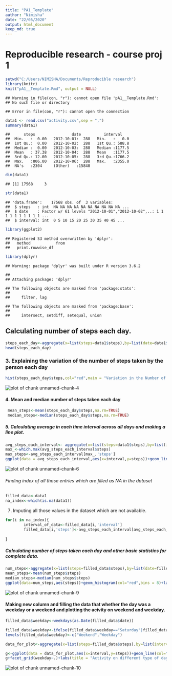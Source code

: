 ```yaml
---
title: "PA1_Template"
author: "Nimisha"
date: "22/05/2020"
output: html_document
keep_md: true 
---
```




# Reproducible research - course proj 1

```r
setwd("C:/Users/NIMISHA/Documents/Reproducible research")
library(knitr)
knit("pA1__Template.Rmd", output = NULL)
```

```
## Warning in file(con, "r"): cannot open file 'pA1__Template.Rmd':
## No such file or directory
```

```
## Error in file(con, "r"): cannot open the connection
```

```r
data1 <- read.csv("activity.csv",sep = ",")
summary(data1)
```

```
##      steps                date          interval     
##  Min.   :  0.00   2012-10-01:  288   Min.   :   0.0  
##  1st Qu.:  0.00   2012-10-02:  288   1st Qu.: 588.8  
##  Median :  0.00   2012-10-03:  288   Median :1177.5  
##  Mean   : 37.38   2012-10-04:  288   Mean   :1177.5  
##  3rd Qu.: 12.00   2012-10-05:  288   3rd Qu.:1766.2  
##  Max.   :806.00   2012-10-06:  288   Max.   :2355.0  
##  NA's   :2304     (Other)   :15840
```

```r
dim(data1)
```

```
## [1] 17568     3
```

```r
str(data1)
```

```
## 'data.frame':	17568 obs. of  3 variables:
##  $ steps   : int  NA NA NA NA NA NA NA NA NA NA ...
##  $ date    : Factor w/ 61 levels "2012-10-01","2012-10-02",..: 1 1 1 1 1 1 1 1 1 1 ...
##  $ interval: int  0 5 10 15 20 25 30 35 40 45 ...
```

```r
library(ggplot2)
```

```
## Registered S3 method overwritten by 'dplyr':
##   method           from
##   print.rowwise_df
```

```r
library(dplyr)
```

```
## Warning: package 'dplyr' was built under R version 3.6.2
```

```
## 
## Attaching package: 'dplyr'
```

```
## The following objects are masked from 'package:stats':
## 
##     filter, lag
```

```
## The following objects are masked from 'package:base':
## 
##     intersect, setdiff, setequal, union
```


## Calculating number of steps each day.

```r
steps_each_day<-aggregate(x=list(steps=data1$steps),by=list(date=data1$date),sum,na.rm=TRUE)
head(steps_each_day)
```
### 3. Explaining the variation of the number of steps taken by the person each day

```r
hist(steps_each_day$steps,col="red",main = "Variation in the Number of steps",xlab ="Number of Steps Each Day" )
```

![plot of chunk unnamed-chunk-4](figure/unnamed-chunk-4-1.png)
#### 4. Mean and median number of steps taken each day

```r
 mean_steps<-mean(steps_each_day$steps,na.rm=TRUE)
 median_steps<-median(steps_each_day$steps,na.rm=TRUE)
```
##### 5. Calculating average in each time interval across all days and making a line plot.

```r
avg_steps_each_interval<- aggregate(x=list(steps=data1$steps),by=list(interval=data1$interval),mean,na.rm=TRUE)
max_<-which.max(avg_steps_each_interval$steps)
max_steps<-avg_steps_each_interval[max_,'steps']
ggplot(data = avg_steps_each_interval,aes(x=interval,y=steps))+geom_line(col="blue")+labs(title = "Average Number of Steps in Each Interval")
```

![plot of chunk unnamed-chunk-6](figure/unnamed-chunk-6-1.png)
###### Finding index of all those entries which are filled as NA in the dataset

```r
filled_data<-data1
na_index<-which(is.na(data1))
```
7.	Imputing all those values in the dataset which are not available.

```r
for(i in na_index){
        interval_of_data<-filled_data[i,'interval']
        filled_data[i,'steps']<-avg_steps_each_interval[avg_steps_each_interval$interval==interval_of_data,'steps']
        
}
```
##### Calculating number of steps taken each day and other basic statistics for complete data.

```r
num_steps<-aggregate(x=list(steps=filled_data$steps),by=list(date=filled_data$date),sum)
mean_steps<-mean(num_steps$steps)
median_steps<-median(num_steps$steps)
ggplot(data=num_steps,aes(steps))+geom_histogram(col="red",bins = 8)+labs(title = "Number of Steps Taken Each Day")+xlab(label = c("Steps"))
```

![plot of chunk unnamed-chunk-9](figure/unnamed-chunk-9-1.png)
#### Making new column and filling the data that whether the day was a weekday or a weekend and plotting the acivity on weekend and weekday.

```r
filled_data$weekday<-weekdays(as.Date(filled_data$date))

filled_data$weekday<-ifelse(filled_data$weekday=="Saturday"|filled_data$weekday=="Sunday","Weekend","Weekday")
levels(filled_data$weekday)<-c("Weekend","Weekday")

data_for_plot<-aggregate(x=list(steps=filled_data$steps),by=list(interval=filled_data$interval,weekday=filled_data$weekday),mean)

g<-ggplot(data = data_for_plot,aes(x=interval,y=steps))+geom_line(col="blue")
g+facet_grid(weekday~.)+labs(title = "Activity on different type of days")+xlab(label = "5 minute interval")
```

![plot of chunk unnamed-chunk-10](figure/unnamed-chunk-10-1.png)
